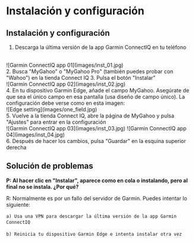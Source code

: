 # Instalación y configuración

## Instalación y configuración
1. Descarga la última versión de la app Garmin ConnectIQ en tu teléfono
<br>
![Garmin ConnectIQ app 01](images/inst_01.jpg)
<br>
2. Busca "MyGahoo" o "MyGahoo Pro" (también puedes probar con "Wahoo") en la tienda Connect IQ
3. Pulsa el botón "Instalar"
<br>
![Garmin ConnectIQ app 02](images/inst_02.jpg)
<br>
4. En tu dispositivo Garmin Edge, añade el campo MyGahoo. Asegúrate de que sea el único campo en esa pantalla (usa diseño de campo único). La configuración debe verse como en esta imagen:
<br>
![Edge setting](images/one_field.jpg)
<br>
5. Vuelve a la tienda Connect IQ, abre la página de MyGahoo y pulsa "Ajustes" para entrar en la configuración
<br>
![Garmin ConnectIQ app 03](images/inst_03.jpg)
![Garmin ConnectIQ app 04](images/inst_04.jpg)
<br>
6. Después de hacer los cambios, pulsa "Guardar" en la esquina superior derecha
<br>

## Solución de problemas

**P: Al hacer clic en "Instalar", aparece como en cola o instalando, pero al final no se instala. ¿Por qué?**

R: Normalmente es por un fallo del servidor de Garmin. Puedes intentar lo siguiente:

    a) Usa una VPN para descargar la última versión de la app Garmin ConnectIQ

    b) Reinicia tu dispositivo Garmin Edge e intenta instalar otra vez
